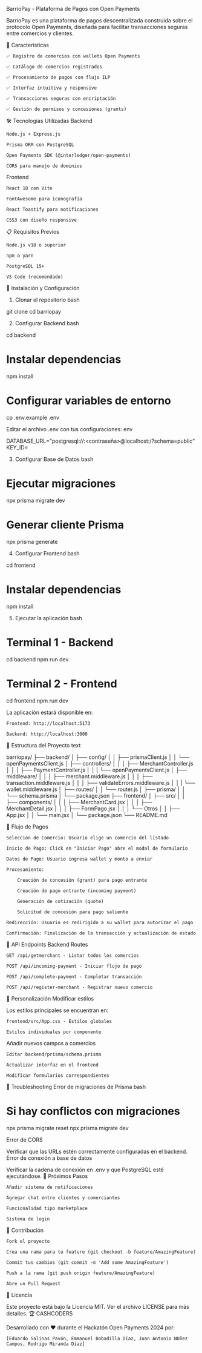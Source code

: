 BarrioPay - Plataforma de Pagos con Open Payments

BarrioPay es una plataforma de pagos descentralizada construida sobre el protocolo Open Payments, diseñada para facilitar transacciones seguras entre comercios y clientes.

🚀 Características

    ✅ Registro de comercios con wallets Open Payments

    ✅ Catálogo de comercios registrados

    ✅ Procesamiento de pagos con flujo ILP

    ✅ Interfaz intuitiva y responsive

    ✅ Transacciones seguras con encriptación

    ✅ Gestión de permisos y concesiones (grants)

🛠️ Tecnologías Utilizadas
Backend

    Node.js + Express.js

    Prisma ORM con PostgreSQL

    Open Payments SDK (@interledger/open-payments)

    CORS para manejo de dominios

Frontend

    React 18 con Vite

    FontAwesome para iconografía

    React Toastify para notificaciones

    CSS3 con diseño responsive

📋 Requisitos Previos

    Node.js v18 o superior

    npm o yarn

    PostgreSQL 15+

    VS Code (recomendado)

🚀 Instalación y Configuración
1. Clonar el repositorio
bash

git clone <url-del-repositorio>
cd barriopay

2. Configurar Backend
bash

cd backend

# Instalar dependencias
npm install

# Configurar variables de entorno
cp .env.example .env

Editar el archivo .env con tus configuraciones:
env

DATABASE_URL="postgresql://<usuario>:<contraseña>@localhost:<puerto>/<nombrebd>?schema=public"
KEY_ID=<key-id clienteopenpayments>

3. Configurar Base de Datos
bash

# Ejecutar migraciones
npx prisma migrate dev

# Generar cliente Prisma
npx prisma generate

4. Configurar Frontend
bash

cd frontend

# Instalar dependencias
npm install


5. Ejecutar la aplicación
bash

# Terminal 1 - Backend
cd backend
npm run dev

# Terminal 2 - Frontend  
cd frontend
npm run dev

La aplicación estará disponible en:

    Frontend: http://localhost:5173

    Backend: http://localhost:3000

📁 Estructura del Proyecto
text

barriopay/
├── backend/
│   ├── config/
│   │   ├── prismaClient.js
│   │   └── openPaymentsClient.js
│   ├── controllers/
│   │   │   ├── MerchantController.js
│   │   │   ├── PaymentController.js
│   │   |   └── openPaymentsClient.js
│   ├── middleware/
│   │   │   ├── merchant.middleware.js
│   │   │   ├── transaction.middleware.js
│   │   │   ├── validateErrors.middleware.js
│   │   |   └── wallet.middleware.js
│   ├── routes/
│   │   └── router.js
│   ├── prisma/
│   │   └── schema.prisma
│   └── package.json
├── frontend/
│   ├── src/
│   │   ├── components/
│   │   │   ├── MerchantCard.jsx
│   │   │   ├── MerchantDetail.jsx
│   │   │   ├── FormPago.jsx
│   │   │   └── Otros
│   │   ├── App.jsx
│   │   └── main.jsx
│   └── package.json
└── README.md

🔄 Flujo de Pagos

    Selección de Comercio: Usuario elige un comercio del listado

    Inicio de Pago: Click en "Iniciar Pago" abre el modal de formulario

    Datos de Pago: Usuario ingresa wallet y monto a enviar

    Procesamiento:

        Creación de concesión (grant) para pago entrante

        Creación de pago entrante (incoming payment)

        Generación de cotización (quote)

        Solicitud de concesión para pago saliente

    Redirección: Usuario es redirigido a su wallet para autorizar el pago

    Confirmación: Finalización de la transacción y actualización de estado


🧪 API Endpoints
Backend Routes

    GET /api/getmerchant - Listar todos los comercios

    POST /api/incoming-payment - Iniciar flujo de pago

    POST /api/complete-payment - Completar transacción

    POST /api/register-merchant - Registrar nuevo comercio

🎨 Personalización
Modificar estilos

Los estilos principales se encuentran en:

    frontend/src/App.css - Estilos globales

    Estilos individuales por componente

Añadir nuevos campos a comercios

    Editar backend/prisma/schema.prisma

    Actualizar interfaz en el frontend

    Modificar formularios correspondientes

🔧 Troubleshooting
Error de migraciones de Prisma
bash

# Si hay conflictos con migraciones
npx prisma migrate reset
npx prisma migrate dev

Error de CORS

Verificar que las URLs estén correctamente configuradas en el backend.
Error de conexión a base de datos

Verificar la cadena de conexión en .env y que PostgreSQL esté ejecutándose.
📝 Próximos Pasos

    Añadir sistema de notificaciones

    Agregar chat entre clientes y comerciantes

    Funcionalidad tipo marketplace

    Sistema de login

🤝 Contribución

    Fork el proyecto

    Crea una rama para tu feature (git checkout -b feature/AmazingFeature)

    Commit tus cambios (git commit -m 'Add some AmazingFeature')

    Push a la rama (git push origin feature/AmazingFeature)

    Abre un Pull Request

📄 Licencia

Este proyecto está bajo la Licencia MIT. Ver el archivo LICENSE para más detalles.
🏆 CASHCODERS

Desarrollado con ❤️ durante el Hackatón Open Payments 2024 por:

    [Eduardo Salinas Pavón, Emmanuel Bobadilla Díaz, Juan Antonio NUñez Campos, Rodrigo Miranda Díaz]